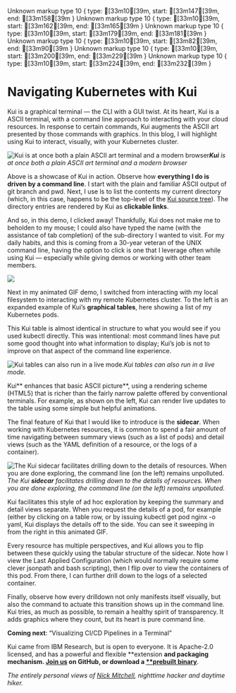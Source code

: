 Unknown markup type 10 { type: [33m10[39m, start: [33m147[39m, end: [33m158[39m }
Unknown markup type 10 { type: [33m10[39m, start: [33m162[39m, end: [33m165[39m }
Unknown markup type 10 { type: [33m10[39m, start: [33m179[39m, end: [33m181[39m }
Unknown markup type 10 { type: [33m10[39m, start: [33m82[39m, end: [33m90[39m }
Unknown markup type 10 { type: [33m10[39m, start: [33m200[39m, end: [33m229[39m }
Unknown markup type 10 { type: [33m10[39m, start: [33m224[39m, end: [33m232[39m }

# Navigating Kubernetes with Kui

Kui is a graphical terminal — the CLI with a GUI twist. At its heart, Kui is a ASCII terminal, with a command line approach to interacting with your cloud resources. In response to certain commands, Kui augments the ASCII art presented by those commands with graphics. In this blog, I will highlight using Kui to interact, visually, with your Kubernetes cluster.

![**Kui** is at once both a plain ASCII art terminal and a modern browser](https://cdn-images-1.medium.com/max/2000/1*YyWzawiJBmvrxfXnegJTzA.gif)***Kui** is at once both a plain ASCII art terminal and a modern browser*

Above is a showcase of Kui in action. Observe how **everything I do is driven by a command line**. I start with the plain and familiar ASCII output of git branch and pwd. Next, I use ls to list the contents my current directory (which, in this case, happens to be the top-level of the [Kui source tree](https://github.com/IBM/kui)). The directory entries are rendered by Kui as **clickable links**.

And so, in this demo, I clicked away! Thankfully, Kui does not make me to beholden to my mouse; I could also have typed the name (with the assistance of tab completion) of the sub-directory I wanted to visit. For my daily habits, and this is coming from a 30-year veteran of the UNIX command line, having the option to click is one that I leverage often while using Kui — especially while giving demos or working with other team members.

![](https://cdn-images-1.medium.com/max/2000/1*yWCdERD0TOcIJDpQoPvwsg.png)

Next in my animated GIF demo, I switched from interacting with my local filesystem to interacting with my remote Kubernetes cluster. To the left is an expanded example of Kui’s **graphical tables**, here showing a list of my Kubernetes pods.

This Kui table is almost identical in structure to what you would see if you used kubectl directly. This was intentional: most command lines have put some good thought into what information to display; Kui’s job is not to improve on that aspect of the command line experience.

![Kui tables can also run in a live mode.](https://cdn-images-1.medium.com/max/2000/1*GetsKkfraTpw0jQ8v9Ynhg.gif)*Kui tables can also run in a live mode.*

Kui** enhances that basic ASCII picture**, using a rendering scheme (HTML5) that is richer than the fairly narrow palette offered by conventional terminals. For example, as shown on the left, Kui can render live updates to the table using some simple but helpful animations.

The final feature of Kui that I would like to introduce is the **sidecar**. When working with Kubernetes resources, it is common to spend a fair amount of time navigating between summary views (such as a list of pods) and detail views (such as the YAML definition of a resource, or the logs of a container).

![The Kui **sidecar** facilitates drilling down to the details of resources. When you are done exploring, the command line (on the left) remains unpolluted.](https://cdn-images-1.medium.com/max/2136/1*rTGhuQZc14X7NcgsCAsVDg.gif)*The Kui **sidecar** facilitates drilling down to the details of resources. When you are done exploring, the command line (on the left) remains unpolluted.*

Kui facilitates this style of ad hoc exploration by keeping the summary and detail views separate. When you request the details of a pod, for example (either by clicking on a table row, or by issuing kubectl get pod nginx -o yaml, Kui displays the details off to the side. You can see it sweeping in from the right in this animated GIF.

Every resource has multiple perspectives, and Kui allows you to flip between these quickly using the tabular structure of the sidecar. Note how I view the Last Applied Configuration (which would normally require some clever jsonpath and bash scripting), then I flip over to view the containers of this pod. From there, I can further drill down to the logs of a selected container.

Finally, observe how every drilldown not only manifests itself visually, but also the command to actuate this transition shows up in the command line. Kui tries, as much as possible, to remain a healthy spirit of transparency. It adds graphics where they count, but its heart is pure command line.

**Coming next**: “Visualizing CI/CD Pipelines in a Terminal”

Kui came from IBM Research, but is open to everyone. It is Apache-2.0 licensed, and has a powerful and flexible **extension **and **packaging** mechanism. [Join us](https://github.com/IBM/kui) on GitHub, or download a [**prebuilt binary](https://github.com/IBM/kui/blob/master/docs/installation.md)**.

*The entirely personal views of [Nick Mitchell](https://medium.com/the-graphical-terminal), nighttime hacker and daytime hiker.*
